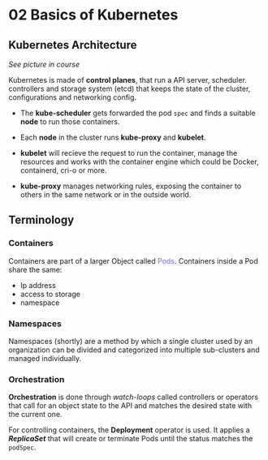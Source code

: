 # 02 Basics of Kubernetes

## Kubernetes Architecture
*See picture in course*

Kubernetes is made of **control planes**, that run a API server, scheduler. controllers and storage system (etcd) that keeps the state of the cluster, configurations and networking config.

- The **kube-scheduler** gets forwarded the  pod `spec` and finds a suitable **node** to run those containers.
- Each **node** in the cluster runs **kube-proxy** and **kubelet**.
- **kubelet** will recieve the request to run the container, manage the resources and works with the container engine which could be Docker, containerd, cri-o or more.

- **kube-proxy** manages networking rules, exposing the container to others in the same network or in the outside world.

## Terminology
### Containers
Containers are part of a larger Object called <span style="color:mediumslateblue">Pods</span>.
Containers inside a Pod share the same:
- Ip address
- access to storage
- namespace

### Namespaces
Namespaces (shortly) are a method by which a single cluster used by an organization can be divided and categorized into multiple sub-clusters and managed individually.


### Orchestration
**Orchestration** is done through *watch-loops* called controllers or operators that call for an object state to the API and matches the desired state with the current one.

For controlling containers, the **Deployment** operator is used. It applies a ***ReplicaSet*** that will create or terminate Pods until the status matches the `podSpec`.



